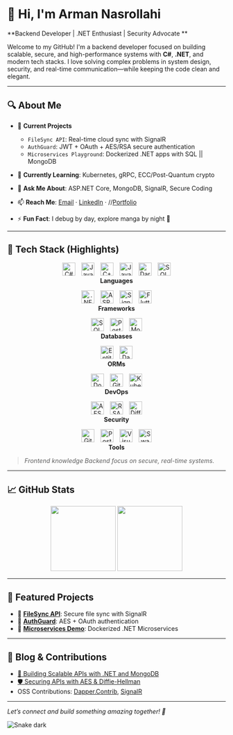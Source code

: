 # 👋 Hi, I'm Arman Nasrollahi  
**Backend Developer | .NET Enthusiast | Security Advocate **

Welcome to my GitHub! I'm a backend developer focused on building scalable, secure, and high-performance systems with **C#**, **.NET**, and modern tech stacks. I love solving complex problems in system design, security, and real-time communication—while keeping the code clean and elegant.

---

## 🔍 About Me
- 🔭 **Current Projects**  
  - `FileSync API`: Real-time cloud sync with SignalR  
  - `AuthGuard`: JWT + OAuth + AES/RSA secure authentication  
  - `Microservices Playground`: Dockerized .NET apps with SQL || MongoDB  

- 🌱 **Currently Learning**: Kubernetes, gRPC, ECC/Post-Quantum crypto  
- 💬 **Ask Me About**: ASP.NET Core, MongoDB, SignalR, Secure Coding  
- 📫 **Reach Me**: [Email](mailto:your-email) · [LinkedIn](https://www.linkedin.com/in/your-profile) · //[Portfolio](https://your-portfolio.com)  
- ⚡ **Fun Fact**: I debug by day, explore manga by night 🌙  

---

## 🧰 Tech Stack (Highlights)

<div align="center">

  <!-- LANGUAGES -->
  <p>
    <img src="https://www.svgrepo.com/show/452184/csharp.svg" width="30" alt="C#" />
    <img src="https://www.svgrepo.com/show/452234/java.svg" width="30" alt="Java" style="margin-left: 10px;" />
    <img src="https://www.svgrepo.com/show/353622/cpp.svg" width="30" alt="C++" style="margin-left: 10px;" />
    <img src="https://www.svgrepo.com/show/349540/javascript.svg" width="30" alt="JavaScript" style="margin-left: 10px;" />
    <img src="https://www.svgrepo.com/show/452192/dart.svg" width="30" alt="Dart" style="margin-left: 10px;" />
    <img src="https://www.svgrepo.com/show/373935/sql-database-generic.svg" width="30" alt="SQL" style="margin-left: 10px;" />
    <br/>
    <strong>Languages</strong>
  </p>

  <!-- FRAMEWORKS -->
  <p>
    <img src="https://www.svgrepo.com/show/354259/dotnet.svg" width="30" alt=".NET" />
    <img src="https://www.svgrepo.com/show/373594/asp-dot-net.svg" width="30" alt="ASP.NET" style="margin-left: 10px;" />
    <img src="https://upload.wikimedia.org/wikipedia/commons/5/5f/SignalR_logo.svg" width="30" alt="SignalR" style="margin-left: 10px;" />
    <img src="https://www.svgrepo.com/show/353884/flutter.svg" width="30" alt="Flutter" style="margin-left: 10px;" />
    <br/>
    <strong>Frameworks</strong>
  </p>

  <!-- DATABASES -->
  <p>
    <img src="https://www.svgrepo.com/show/303229/microsoft-sql-server-logo.svg" width="30" alt="SQL Server" />
    <img src="https://www.svgrepo.com/show/354200/postgresql.svg" width="30" alt="PostgreSQL" style="margin-left: 10px;" />
    <img src="https://raw.githubusercontent.com/danielcranney/readme-generator/main/public/icons/skills/mongodb-colored.svg" width="30" alt="MongoDB" style="margin-left: 10px;" />
    <br/>
    <strong>Databases</strong>
  </p>

  <!-- ORMs -->
  <p>
    <img src="https://www.svgrepo.com/show/354259/dotnet.svg" width="30" title="Entity Framework" alt="Entity Framework" />
    <img src="https://www.svgrepo.com/show/448226/nuget.svg" width="30" alt="Dapper" style="margin-left: 10px;" title="Dapper"/>
    <br/>
    <strong>ORMs</strong>
  </p>

  <!-- DEVOPS -->
  <p>
    <img src="https://raw.githubusercontent.com/danielcranney/readme-generator/main/public/icons/skills/docker-colored.svg" width="30" alt="Docker" />
    <img src="https://www.svgrepo.com/show/512317/githubactions.svg" width="30" alt="GitHub Actions" style="margin-left: 10px;" />
    <img src="https://www.svgrepo.com/show/353824/kubernetes.svg" width="30" alt="Kubernetes" style="margin-left: 10px;" />
    <br/>
    <strong>DevOps</strong>
  </p>

  <!-- SECURITY -->
  <p>
    <img src="https://www.svgrepo.com/show/327889/lock.svg" width="30" alt="AES" title="AES" />
    <img src="https://www.svgrepo.com/show/512089/key-03.svg" width="30" style="margin-left: 10px;" alt="RSA" title="RSA" />
    <img src="https://www.svgrepo.com/show/511780/encryption.svg" width="30" style="margin-left: 10px;" alt="Diffie-Hellman" title="Diffie-Hellman" />
    <br/>
    <strong>Security</strong>
  </p>

  <!-- TOOLS -->
  <p>
    <img src="https://raw.githubusercontent.com/danielcranney/readme-generator/main/public/icons/skills/git-colored.svg" width="30" alt="Git" />
    <img src="https://www.svgrepo.com/show/354202/postman-icon.svg" width="30" alt="Postman" style="margin-left: 10px;" />
    <img src="https://www.svgrepo.com/show/303557/visualstudio.svg" width="30" alt="Visual Studio" style="margin-left: 10px;" />
    <img src="https://www.svgrepo.com/show/373603/swagger.svg" width="30" alt="Swagger" style="margin-left: 10px;" />
    <br/>
    <strong>Tools</strong>
  </p>

</div>

> *Frontend knowledge Backend focus on secure, real-time systems.*

---

## 📈 GitHub Stats  
<p align="center">
  <img src="https://github-readme-stats.vercel.app/api?username=ArmanNS1&show_icons=true&theme=dracula&hide_border=true" height="150" />
  <img src="https://github-readme-stats.vercel.app/api/top-langs/?username=ArmanNS1&layout=compact&theme=dracula&hide_border=true" height="150" />
</p>

---

## 🌟 Featured Projects
- 🔹 [**FileSync API**](https://github.com/ArmanNS1/): Secure file sync with SignalR  
- 🔹 [**AuthGuard**](https://github.com/ArmanNS1/): AES + OAuth authentication  
- 🔹 [**Microservices Demo**](https://github.com/ArmanNS1/): Dockerized .NET Microservices  

---

## 📝 Blog & Contributions
- [🔐 Building Scalable APIs with .NET and MongoDB](https://your-blog.com/post1)  
- [🛡️ Securing APIs with AES & Diffie-Hellman](https://your-blog.com/post2)  
- OSS Contributions: [Dapper.Contrib](https://github.com/DapperLib/Dapper.Contrib), [SignalR](https://github.com/dotnet/aspnetcore)

---

*Let’s connect and build something amazing together! 🚀*

![Snake dark](https://raw.githubusercontent.com/ArmanNS1/ArmanNasrollahi/output/github-contribution-grid-snake-dark.svg)
</div>
